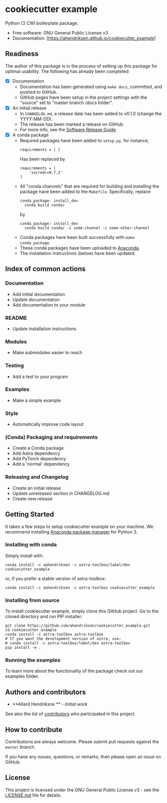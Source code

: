 # cookiecutter example

Python CI CWI boilerplate package.


* Free software: GNU General Public License v3
* Documentation: [https://ahendriksen.github.io/cookiecutter_example]


## Readiness

The author of this package is in the process of setting up this
package for optimal usability. The following has already been completed:

- [X] Documentation
    - Documentation has been generated using `make docs`, committed,
        and pushed to GitHub.
	- GitHub pages have been setup in the project settings
	  with the "source" set to "master branch /docs folder".
- [X] An initial release
	- In `CHANGELOG.md`, a release date has been added to v0.1.0 (change the YYYY-MM-DD).
	- The release has been marked a release on GitHub.
	- For more info, see the [Software Release Guide](https://cicwi.github.io/software-guidelines/software-release-guide).
- [X] A conda package
	- Required packages have been added to `setup.py`, for instance,
	  ```
	  requirements = [ ]
	  ```
	  Has been replaced by
	  ```
	  requirements = [
	      'sacred>=0.7.2'
      ]
      ```
	- All "conda channels" that are required for building and
      installing the package have been added to the
      `Makefile`. Specifically, replace
	  ```
      conda_package: install_dev
      	conda build conda/
      ```
	  by
	  ```
      conda_package: install_dev
      	conda build conda/ -c some-channel -c some-other-channel
      ```
    - Conda packages have been built successfully with `make conda_package`.
	- These conda packages have been uploaded to [Anaconda](https://anaconda.org).
	- The installation instructions (below) have been updated.

## Index of common actions
### Documentation
- Add initial documentation
- Update documentation
- Add documentation to your module
### README
- Update installation instructions
### Modules
- Make submodules easier to reach
### Testing
- Add a test to your program
### Examples
- Make a simple example
### Style
- Automatically improve code layout
### (Conda) Packaging and requirements
- Create a Conda package
- Add Astra dependency
- Add PyTorch dependency
- Add a 'normal' dependency
### Releasing and Changelog
- Create an initial release
- Update unreleased section in CHANGELOG.md
- Create new release

## Getting Started

It takes a few steps to setup cookiecutter example on your
machine. We recommend installing
[Anaconda package manager](https://www.anaconda.com/download/) for
Python 3.

### Installing with conda

Simply install with:
```
conda install -c aahendriksen -c astra-toolbox/label/dev cookiecutter_example
```
or, if you prefer a stable version of astra-toolbox:
```
conda install -c aahendriksen -c astra-toolbox cookiecutter_example
```

### Installing from source

To install cookiecutter example, simply clone this GitHub
project. Go to the cloned directory and run PIP installer:
```
git clone https://github.com/ahendriksen/cookiecutter_example.git
cd cookiecutter_example
conda install -c astra-toolbox astra-toolbox
# If you want the development version of astra, use:
# conda install -c astra-toolbox/label/dev astra-toolbox
pip install -e .
```

### Running the examples

To learn more about the functionality of the package check out our
examples folder.

## Authors and contributors

* **Allard Hendriksne ** - *Initial work*

See also the list of [contributors](https://github.com/ahendriksen/cookiecutter_example/contributors) who participated in this project.

## How to contribute

Contributions are always welcome. Please submit pull requests against the `master` branch.

If you have any issues, questions, or remarks, then please open an issue on GitHub.

## License

This project is licensed under the GNU General Public License v3 - see the [LICENSE.md](LICENSE.md) file for details.
